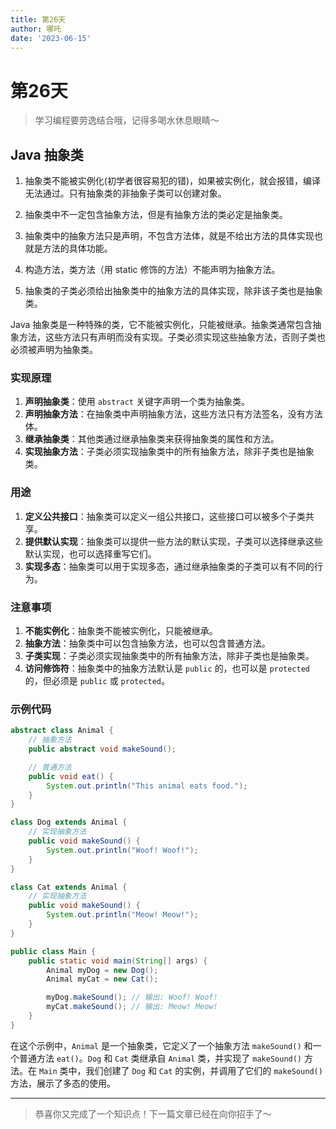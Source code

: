 ```yaml
---
title: 第26天
author: 哪吒
date: '2023-06-15'
---
```


# 第26天

> 学习编程要劳逸结合哦，记得多喝水休息眼睛～

## Java 抽象类

1. 抽象类不能被实例化(初学者很容易犯的错)，如果被实例化，就会报错，编译无法通过。只有抽象类的非抽象子类可以创建对象。

2. 抽象类中不一定包含抽象方法，但是有抽象方法的类必定是抽象类。

3. 抽象类中的抽象方法只是声明，不包含方法体，就是不给出方法的具体实现也就是方法的具体功能。

4. 构造方法，类方法（用 static 修饰的方法）不能声明为抽象方法。

5. 抽象类的子类必须给出抽象类中的抽象方法的具体实现，除非该子类也是抽象类。


Java 抽象类是一种特殊的类，它不能被实例化，只能被继承。抽象类通常包含抽象方法，这些方法只有声明而没有实现。子类必须实现这些抽象方法，否则子类也必须被声明为抽象类。

### 实现原理

1. **声明抽象类**：使用 `abstract` 关键字声明一个类为抽象类。
2. **声明抽象方法**：在抽象类中声明抽象方法，这些方法只有方法签名，没有方法体。
3. **继承抽象类**：其他类通过继承抽象类来获得抽象类的属性和方法。
4. **实现抽象方法**：子类必须实现抽象类中的所有抽象方法，除非子类也是抽象类。

### 用途

1. **定义公共接口**：抽象类可以定义一组公共接口，这些接口可以被多个子类共享。
2. **提供默认实现**：抽象类可以提供一些方法的默认实现，子类可以选择继承这些默认实现，也可以选择重写它们。
3. **实现多态**：抽象类可以用于实现多态，通过继承抽象类的子类可以有不同的行为。

### 注意事项

1. **不能实例化**：抽象类不能被实例化，只能被继承。
2. **抽象方法**：抽象类中可以包含抽象方法，也可以包含普通方法。
3. **子类实现**：子类必须实现抽象类中的所有抽象方法，除非子类也是抽象类。
4. **访问修饰符**：抽象类中的抽象方法默认是 `public` 的，也可以是 `protected` 的，但必须是 `public` 或 `protected`。

### 示例代码

```java
abstract class Animal {
    // 抽象方法
    public abstract void makeSound();

    // 普通方法
    public void eat() {
        System.out.println("This animal eats food.");
    }
}

class Dog extends Animal {
    // 实现抽象方法
    public void makeSound() {
        System.out.println("Woof! Woof!");
    }
}

class Cat extends Animal {
    // 实现抽象方法
    public void makeSound() {
        System.out.println("Meow! Meow!");
    }
}

public class Main {
    public static void main(String[] args) {
        Animal myDog = new Dog();
        Animal myCat = new Cat();

        myDog.makeSound(); // 输出: Woof! Woof!
        myCat.makeSound(); // 输出: Meow! Meow!
    }
}

```

在这个示例中，`Animal` 是一个抽象类，它定义了一个抽象方法 `makeSound()` 和一个普通方法 `eat()`。`Dog` 和 `Cat` 类继承自 `Animal` 类，并实现了 `makeSound()` 方法。在 `Main` 类中，我们创建了 `Dog` 和 `Cat` 的实例，并调用了它们的 `makeSound()` 方法，展示了多态的使用。


---

> 恭喜你又完成了一个知识点！下一篇文章已经在向你招手了～